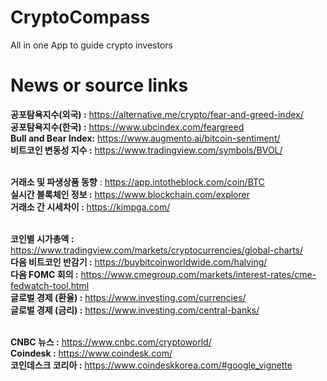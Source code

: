 # CryptoCompass
All in one App to guide crypto investors



# News or source links 
**공포탐욕지수(외국) :** https://alternative.me/crypto/fear-and-greed-index/ </br>
**공포탐욕지수(한국) :**  https://www.ubcindex.com/feargreed </br>
**Bull and Bear Index:** https://www.augmento.ai/bitcoin-sentiment/ </br>
**비트코인 변동성 지수 :** https://www.tradingview.com/symbols/BVOL/ </br></br>

**거래소 및 파생상품 동향** : https://app.intotheblock.com/coin/BTC </br>
**실시간 블록체인 정보 :** https://www.blockchain.com/explorer </br>
**거래소 간 시세차이 :** https://kimpga.com/ </br></br>

**코인별 시가총액 :** https://www.tradingview.com/markets/cryptocurrencies/global-charts/ </br>
**다음 비트코인 반감기 :** https://buybitcoinworldwide.com/halving/ </br>
**다음 FOMC 회의 :** https://www.cmegroup.com/markets/interest-rates/cme-fedwatch-tool.html </br>
**글로벌 경제 (환율) :** https://www.investing.com/currencies/ </br>
**글로벌 경제 (금리) :** https://www.investing.com/central-banks/ </br></br>


**CNBC 뉴스 :** https://www.cnbc.com/cryptoworld/ </br>
**Coindesk :** https://www.coindesk.com/ </br>
**코인데스크 코리아 :** https://www.coindeskkorea.com/#google_vignette 
